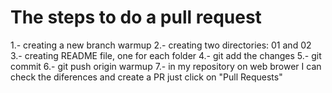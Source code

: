 # The steps to do a pull request
1.- creating a new branch warmup
2.- creating two directories: 01 and 02
3.- creating README file, one for each folder
4.- git add the changes
5.- git commit
6.- git push origin warmup
7.- in my repository on web brower I can check the diferences and create a PR just click on "Pull Requests"
